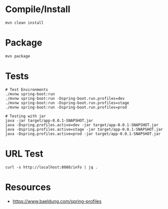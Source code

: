 # Compile/Install
```
mvn clean install
```

# Package
```
mvn package
```

# Tests
```
# Test Environments
./mvnw spring-boot:run 
./mvnw spring-boot:run -Dspring-boot.run.profiles=dev
./mvnw spring-boot:run -Dspring-boot.run.profiles=stage
./mvnw spring-boot:run -Dspring-boot.run.profiles=prod

# Testing with jar
java -jar target/app-0.0.1-SNAPSHOT.jar
java -Dspring.profiles.active=dev -jar target/app-0.0.1-SNAPSHOT.jar
java -Dspring.profiles.active=stage -jar target/app-0.0.1-SNAPSHOT.jar
java -Dspring.profiles.active=prod -jar target/app-0.0.1-SNAPSHOT.jar
```


# URL Test
```
curl -s http://localhost:8080/info | jq .
```

# Resources
* https://www.baeldung.com/spring-profiles
